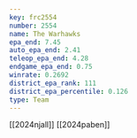 ```yaml
---
key: frc2554
number: 2554
name: The Warhawks
epa_end: 7.45
auto_epa_end: 2.41
teleop_epa_end: 4.28
endgame_epa_end: 0.75
winrate: 0.2692
district_epa_rank: 111
district_epa_percentile: 0.126
type: Team
---
```

[[2024njall]]
[[2024paben]]
